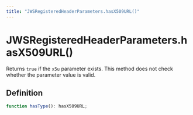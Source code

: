 ```yaml
---
title: "JWSRegisteredHeaderParameters.hasX509URL()"
---
```


# JWSRegisteredHeaderParameters.hasX509URL()

Returns `true` if the `x5u` parameter exists. This method does not check whether the parameter value is valid.

## Definition

```ts
function hasType(): hasX509URL;
```
